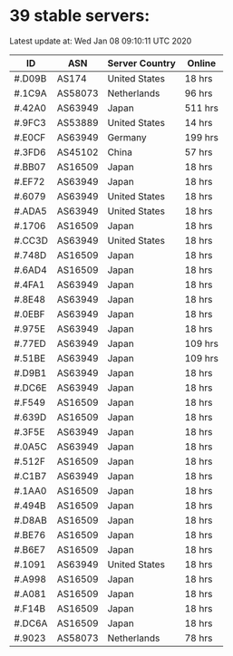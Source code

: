 # 39 stable servers:

Latest update at: Wed Jan 08 09:10:11 UTC 2020

| ID | ASN | Server Country | Online |
| -- | --- | -------------- | ------ |
| #.D09B | AS174 | United States | 18 hrs |
| #.1C9A | AS58073 | Netherlands | 96 hrs |
| #.42A0 | AS63949 | Japan | 511 hrs |
| #.9FC3 | AS53889 | United States | 14 hrs |
| #.E0CF | AS63949 | Germany | 199 hrs |
| #.3FD6 | AS45102 | China | 57 hrs |
| #.BB07 | AS16509 | Japan | 18 hrs |
| #.EF72 | AS63949 | Japan | 18 hrs |
| #.6079 | AS63949 | United States | 18 hrs |
| #.ADA5 | AS63949 | United States | 18 hrs |
| #.1706 | AS16509 | Japan | 18 hrs |
| #.CC3D | AS63949 | United States | 18 hrs |
| #.748D | AS16509 | Japan | 18 hrs |
| #.6AD4 | AS16509 | Japan | 18 hrs |
| #.4FA1 | AS63949 | Japan | 18 hrs |
| #.8E48 | AS63949 | Japan | 18 hrs |
| #.0EBF | AS63949 | Japan | 18 hrs |
| #.975E | AS63949 | Japan | 18 hrs |
| #.77ED | AS63949 | Japan | 109 hrs |
| #.51BE | AS63949 | Japan | 109 hrs |
| #.D9B1 | AS63949 | Japan | 18 hrs |
| #.DC6E | AS63949 | Japan | 18 hrs |
| #.F549 | AS16509 | Japan | 18 hrs |
| #.639D | AS16509 | Japan | 18 hrs |
| #.3F5E | AS63949 | Japan | 18 hrs |
| #.0A5C | AS63949 | Japan | 18 hrs |
| #.512F | AS16509 | Japan | 18 hrs |
| #.C1B7 | AS63949 | Japan | 18 hrs |
| #.1AA0 | AS16509 | Japan | 18 hrs |
| #.494B | AS16509 | Japan | 18 hrs |
| #.D8AB | AS16509 | Japan | 18 hrs |
| #.BE76 | AS16509 | Japan | 18 hrs |
| #.B6E7 | AS16509 | Japan | 18 hrs |
| #.1091 | AS63949 | United States | 18 hrs |
| #.A998 | AS16509 | Japan | 18 hrs |
| #.A081 | AS16509 | Japan | 18 hrs |
| #.F14B | AS16509 | Japan | 18 hrs |
| #.DC6A | AS16509 | Japan | 18 hrs |
| #.9023 | AS58073 | Netherlands | 78 hrs |

